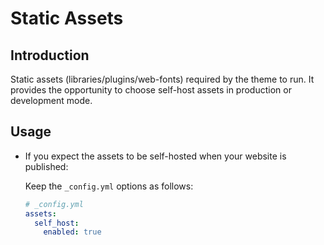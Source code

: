 # Static Assets

## Introduction

Static assets (libraries/plugins/web-fonts) required by the theme to run. It provides the opportunity to choose self-host assets in production or development mode.

## Usage

- If you expect the assets to be self-hosted when your website is published:

  Keep the `_config.yml` options as follows:

  ```yml
  # _config.yml
  assets:
    self_host:
      enabled: true
  ```
